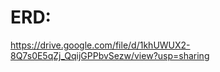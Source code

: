 <!-- ⚠️ This README has been generated from the file(s) "backendt.md" ⚠️-->
# ERD:
https://drive.google.com/file/d/1khUWUX2-8Q7s0E5qZj_QqijGPPbvSezw/view?usp=sharing
